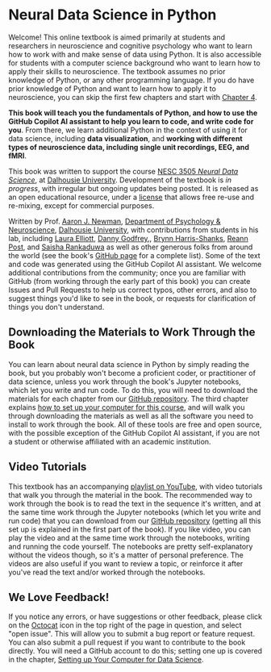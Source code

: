 # Neural Data Science in Python

Welcome! This online textbook is aimed primarily at students and researchers in neuroscience and cognitive psychology who want to learn how to work with and make sense of data using Python. It is also accessible for students with a computer science background who want to learn how to apply their skills to neuroscience. The textbook assumes no prior knowledge of Python, or any other programming language. If you do have prior knowledge of Python and want to learn how to apply it to neuroscience, you can skip the first few chapters and start with [Chapter 4](./4-viz/introduction.md).

**This book will teach you the fundamentals of Python, and how to use the GitHub Copilot AI assistant to help you learn to code, and write code for you**. From there, we learn additional Python in the context of using it for data science, including **data visualization**, and **working with different types of neuroscience data, including single unit recordings, EEG, and fMRI**.

This book was written to support the course [NESC 3505 *Neural Data Science*](https://neural-data-science.github.io/NESC_3505/), at [Dalhousie University](https://dal.ca). Development of the textbook is *in progress*, with irregular but ongoing updates being posted. It is released as an open educational resource, under a [license](https://creativecommons.org/licenses/by-nc-sa/4.0/) that allows free re-use and re-mixing, except for commercial purposes.

Written by Prof. [Aaron J. Newman](https://aaronjnewman.com/), [Department of Psychology & Neuroscience](https://www.dal.ca/faculty/science/psychology_neuroscience), [Dalhousie University](https://dal.ca), with contributions from students in his lab, including [Laura Elliott](https://github.com/lauraelliott210), [Danny Godfrey](https://github.com/Balkazar),, [Brynn Harris-Shanks](https://github.com/brynnhs), [Reann Post](https://github.com/reannpost), and [Saisha Rankaduwa](https://github.com/saisha-r) as well as other generous folks from around the world (see the book's [GitHub page](https://github.com/neural-data-science/NESC_3505_textbook) for a complete list). Some of the text and code was generated using the GitHub Copilot AI assistant. We welcome additional contributions from the community; once you are familiar with GitHub (from working through the early part of this book) you can create Issues and Pull Requests to help us correct typos, other errors, and also to suggest things you'd like to see in the book, or requests for clarification of things you don't understand.

## Downloading the Materials to Work Through the Book

You can learn about neural data science in Python by simply reading the book, but you probably won't become a proficient coder, or practitioner of data science, unless you work through the book's Jupyter notebooks, which let you write and run code. To do this, you will need to download the materials for each chapter from our [GitHub repository](https://github.com/neural-data-science). The third chapter explains [how to set up your computer for this course](./2b-setup/introduction.html), and will walk you through downloading the materials as well as all the software you need to install to work through the book. All of these tools are free and open source, with the possible exception of the GitHub Copilot AI assistant, if you are not a student or otherwise affiliated with an academic institution.

## Video Tutorials

This textbook has an accompanying [playlist on YouTube](https://www.youtube.com/playlist?list=PLtfEWMIgWS22MMZjPIzBRE2cHhMcvEKwp), with video tutorials that walk you through the material in the book. The recommended way to work through the book is to read the text in the sequence it's written, and at the same time work through the Jupyter notebooks (which let you write and run code) that you can download from our [GitHub repository](https://github.com/neural-data-science) (getting all this set up is explained in the first part of the book). If you like video, you can play the video and at the same time work through the notebooks, writing and running the code yourself. The notebooks are pretty self-explanatory without the videos though, so it's a matter of personal preference. The videos are also useful if you want to review a topic, or reinforce it after you've read the text and/or worked through the notebooks.

## We Love Feedback!

If you notice any errors, or have suggestions or other feedback, please click on the [Octocat](https://github.com/octocat) icon in the top right of the page in question, and select "open issue". This will allow you to submit a bug report or feature request. You can also submit a pull request if you want to contribute to the book directly. You will need a GitHub account to do this; setting one up is covered in the chapter, [Setting up Your Computer for Data Science](./2b-setup/github.md).
